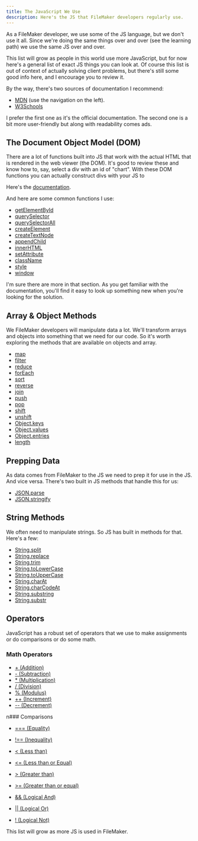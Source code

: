 ```yaml
---
title: The JavaScript We Use
description: Here's the JS that FileMaker developers regularly use.
---
```


As a FileMaker developer, we use some of the JS language, but we don't use it all. Since we're doing the same things over and over (see the learning path) we use the same JS over and over.

This list will grow as people in this world use more JavaScript, but for now here's a general list of exact JS things you can look at. Of course this list is out of context of actually solving client problems, but there's still some good info here, and I encourage you to review it.

By the way, there's two sources of documentation I recommend:

- [MDN](https://developer.mozilla.org/en-US/docs/Web/JavaScript) (use the navigation on the left).
- [W3Schools](https://www.w3schools.com/js/default.asp)

I prefer the first one as it's the official documentation. The second one is a bit more user-friendly but along with readability comes ads.

## The Document Object Model (DOM)

There are a lot of functions built into JS that work with the actual HTML that is rendered in the web viewer (the DOM). It's good to review these and know how to, say, select a div with an id of "chart". With these DOM functions you can actually construct divs with your JS to

Here's the [documentation](https://developer.mozilla.org/en-US/docs/Web/API/Document_Object_Model/Introduction).

And here are some common functions I use:

- [getElementById](https://developer.mozilla.org/en-US/docs/Web/API/Document/getElementById)
- [querySelector](https://developer.mozilla.org/en-US/docs/Web/API/Document/querySelector)
- [querySelectorAll](https://developer.mozilla.org/en-US/docs/Web/API/Document/querySelectorAll)
- [createElement](https://developer.mozilla.org/en-US/docs/Web/API/Document/createElement)
- [createTextNode](https://developer.mozilla.org/en-US/docs/Web/API/Document/createTextNode)
- [appendChild](https://developer.mozilla.org/en-US/docs/Web/API/Node/appendChild)
- [innerHTML](https://developer.mozilla.org/en-US/docs/Web/API/Node/innerHTML)
- [setAttribute](https://developer.mozilla.org/en-US/docs/Web/API/Element/setAttribute)
- [className](https://developer.mozilla.org/en-US/docs/Web/API/Element/className)
- [style](https://developer.mozilla.org/en-US/docs/Web/API/Element/style)
- [window](https://developer.mozilla.org/en-US/docs/Web/API/Window)

I'm sure there are more in that section. As you get familiar with the documentation, you'll find it easy to look up something new when you're looking for the solution.

## Array & Object Methods

We FileMaker developers will manipulate data a lot. We'll transform arrays and objects into something that we need for our code. So it's worth exploring the methods that are available on objects and array.

- [map](https://developer.mozilla.org/en-US/docs/Web/JavaScript/Reference/Global_Objects/Array/map)
- [filter](https://developer.mozilla.org/en-US/docs/Web/JavaScript/Reference/Global_Objects/Array/filter)
- [reduce](https://developer.mozilla.org/en-US/docs/Web/JavaScript/Reference/Global_Objects/Array/reduce)
- [forEach](https://developer.mozilla.org/en-US/docs/Web/JavaScript/Reference/Global_Objects/Array/forEach)
- [sort](https://developer.mozilla.org/en-US/docs/Web/JavaScript/Reference/Global_Objects/Array/sort)
- [reverse](https://developer.mozilla.org/en-US/docs/Web/JavaScript/Reference/Global_Objects/Array/reverse)
- [join](https://developer.mozilla.org/en-US/docs/Web/JavaScript/Reference/Global_Objects/Array/join)
- [push](https://developer.mozilla.org/en-US/docs/Web/JavaScript/Reference/Global_Objects/Array/push)
- [pop](https://developer.mozilla.org/en-US/docs/Web/JavaScript/Reference/Global_Objects/Array/pop)
- [shift](https://developer.mozilla.org/en-US/docs/Web/JavaScript/Reference/Global_Objects/Array/shift)
- [unshift](https://developer.mozilla.org/en-US/docs/Web/JavaScript/Reference/Global_Objects/Array/unshift)
- [Object.keys](https://developer.mozilla.org/en-US/docs/Web/JavaScript/Reference/Global_Objects/Object/keys)
- [Object.values](https://developer.mozilla.org/en-US/docs/Web/JavaScript/Reference/Global_Objects/Object/values)
- [Object.entries](https://developer.mozilla.org/en-US/docs/Web/JavaScript/Reference/Global_Objects/Object/entries)
- [length](https://developer.mozilla.org/en-US/docs/Web/JavaScript/Reference/Global_Objects/Array/length)

## Prepping Data

As data comes from FileMaker to the JS we need to prep it for use in the JS. And vice versa. There's two built in JS methods that handle this for us:

- [JSON.parse](https://developer.mozilla.org/en-US/docs/Web/JavaScript/Reference/Global_Objects/JSON/parse)
- [JSON.stringify](https://developer.mozilla.org/en-US/docs/Web/JavaScript/Reference/Global_Objects/JSON/stringify)

## String Methods

We often need to manipulate strings. So JS has built in methods for that. Here's a few:

- [String.split](https://developer.mozilla.org/en-US/docs/Web/JavaScript/Reference/Global_Objects/String/split)
- [String.replace](https://developer.mozilla.org/en-US/docs/Web/JavaScript/Reference/Global_Objects/String/replace)
- [String.trim](https://developer.mozilla.org/en-US/docs/Web/JavaScript/Reference/Global_Objects/String/trim)
- [String.toLowerCase](https://developer.mozilla.org/en-US/docs/Web/JavaScript/Reference/Global_Objects/String/toLowerCase)
- [String.toUpperCase](https://developer.mozilla.org/en-US/docs/Web/JavaScript/Reference/Global_Objects/String/toUpperCase)
- [String.charAt](https://developer.mozilla.org/en-US/docs/Web/JavaScript/Reference/Global_Objects/String/charAt)
- [String.charCodeAt](https://developer.mozilla.org/en-US/docs/Web/JavaScript/Reference/Global_Objects/String/charCodeAt)
- [String.substring](https://developer.mozilla.org/en-US/docs/Web/JavaScript/Reference/Global_Objects/String/substring)
- [String.substr](https://developer.mozilla.org/en-US/docs/Web/JavaScript/Reference/Global_Objects/String/substr)

## Operators

JavaScript has a robust set of operators that we use to make assignments or do comparisons or do some math.

### Math Operators

- [+ (Addition)](https://developer.mozilla.org/en-US/docs/Web/JavaScript/Reference/Operators/Addition)
- [- (Subtraction)](https://developer.mozilla.org/en-US/docs/Web/JavaScript/Reference/Operators/Subtraction)
- [\* (Multiplication)](https://developer.mozilla.org/en-US/docs/Web/JavaScript/Reference/Operators/Multiplication)
- [/ (Division)](https://developer.mozilla.org/en-US/docs/Web/JavaScript/Reference/Operators/Division)
- [% (Modulus)](https://developer.mozilla.org/en-US/docs/Web/JavaScript/Reference/Operators/Modulus)
- [++ (Increment)](https://developer.mozilla.org/en-US/docs/Web/JavaScript/Reference/Operators/Increment)
- [-- (Decrement)](https://developer.mozilla.org/en-US/docs/Web/JavaScript/Reference/Operators/Decrement)

n### Comparisons

- [=== (Equality)](https://developer.mozilla.org/en-US/docs/Web/JavaScript/Reference/Operators/Strict_equality)
- [!== (Inequality)](https://developer.mozilla.org/en-US/docs/Web/JavaScript/Reference/Operators/Strict_inequality)
- [< (Less than)](https://developer.mozilla.org/en-US/docs/Web/JavaScript/Reference/Operators/Less_than)
- [<= (Less than or Equal)](https://developer.mozilla.org/en-US/docs/Web/JavaScript/Reference/Operators/Less_than_or_equal)
- [> (Greater than)](https://developer.mozilla.org/en-US/docs/Web/JavaScript/Reference/Operators/Greater_than)
- [>= (Greater than or equal)](https://developer.mozilla.org/en-US/docs/Web/JavaScript/Reference/Operators/Greater_than_or_equal)

- [&& (Logical And)](https://developer.mozilla.org/en-US/docs/Web/JavaScript/Reference/Operators/Logical_AND)
- [|| (Logical Or)](https://developer.mozilla.org/en-US/docs/Web/JavaScript/Reference/Operators/Logical_OR)
- [! (Logical Not)](https://developer.mozilla.org/en-US/docs/Web/JavaScript/Reference/Operators/Logical_NOT)

This list will grow as more JS is used in FileMaker.
